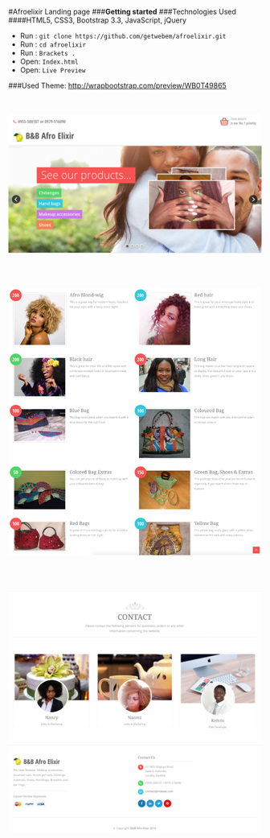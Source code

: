 #Afroelixir Landing page
###**Getting started**
###Technologies Used
####HTML5, CSS3, Bootstrap 3.3, JavaScript, jQuery
 - Run :  `git clone https://github.com/getwebem/afroelixir.git`
 - Run :  `cd afroelixir`
 - Run :  `Brackets .`
 - Open:  `Index.html`
 - Open:  `Live Preview`  
 
 ###Used Theme: http://wrapbootstrap.com/preview/WB0T49865
 
 
<br/><br/>
![pic1](https://raw.githubusercontent.com/getwebem/README/master/afroelixir/Screen%20Shot%202017-03-14%20at%2000.18.15.png)
<br/><br/>

<br/><br/>
![pic2](https://raw.githubusercontent.com/getwebem/README/master/afroelixir/Screen%20Shot%202017-03-14%20at%2000.16.49.png)
<br/><br/>

<br/><br/>
![pic3](https://raw.githubusercontent.com/getwebem/README/master/afroelixir/Screen%20Shot%202017-03-14%20at%2000.16.58.png)
<br/><br/>
